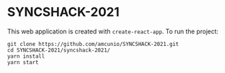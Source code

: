 # SYNCSHACK-2021

This web application is created with `create-react-app`. To run the project:

```
git clone https://github.com/amcunio/SYNCSHACK-2021.git
cd SYNCSHACK-2021/syncshack-2021/
yarn install
yarn start
```
